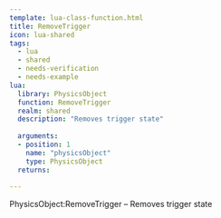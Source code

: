 ```yaml
---
template: lua-class-function.html
title: RemoveTrigger
icon: lua-shared
tags:
  - lua
  - shared
  - needs-verification
  - needs-example
lua:
  library: PhysicsObject
  function: RemoveTrigger
  realm: shared
  description: "Removes trigger state"
  
  arguments:
  - position: 1
    name: "physicsObject"
    type: PhysicsObject
  returns:
    
---
```


<div class="lua__search__keywords">
PhysicsObject:RemoveTrigger &#x2013; Removes trigger state
</div>
